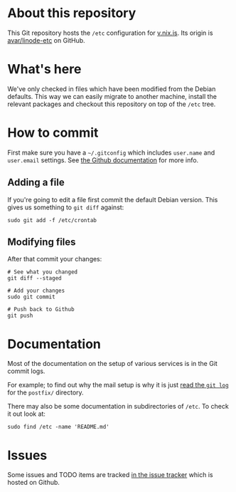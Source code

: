 # About this repository

This Git repository hosts the `/etc` configuration for
[v.nix.is](http://v.nix.is). Its origin is
[avar/linode-etc](http://github.com/avar/linode-etc) on GitHub.

# What's here

We've only checked in files which have been modified from the Debian
defaults. This way we can easily migrate to another machine, install
the relevant packages and checkout this repository on top of the
`/etc` tree.

# How to commit

First make sure you have a `~/.gitconfig` which includes `user.name`
and `user.email` settings. See [the Github
documentation](http://help.github.com/git-email-settings/) for more
info.

## Adding a file

If you're going to edit a file first commit the default Debian
version. This gives us something to `git diff` against:

    sudo git add -f /etc/crontab

## Modifying files

After that commit your changes:

    # See what you changed
    git diff --staged

    # Add your changes
    sudo git commit

    # Push back to Github
    git push

# Documentation

Most of the documentation on the setup of various services is in the
Git commit logs.

For example; to find out why the mail setup is why it is just [read
the `git
log`](http://github.com/avar/linode-etc/commits/master/postfix) for
the `postfix/` directory.

There may also be some documentation in subdirectories of `/etc`. To
check it out look at:

    sudo find /etc -name 'README.md'

# Issues

Some issues and TODO items are tracked
[in the issue tracker](http://github.com/avar/linode-etc/issues) which
is hosted on Github.

